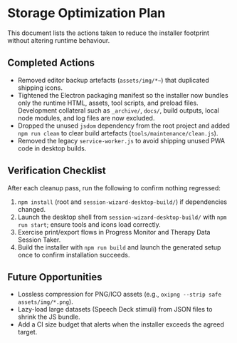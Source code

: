 # Storage Optimization Plan

This document lists the actions taken to reduce the installer footprint without altering runtime behaviour.

## Completed Actions

- Removed editor backup artefacts (`assets/img/*~`) that duplicated shipping icons.
- Tightened the Electron packaging manifest so the installer now bundles only the runtime HTML, assets, tool scripts, and preload files. Development collateral such as `_archive/`, `docs/`, build outputs, local node modules, and log files are now excluded.
- Dropped the unused `jsdom` dependency from the root project and added `npm run clean` to clear build artefacts (`tools/maintenance/clean.js`).
- Removed the legacy `service-worker.js` to avoid shipping unused PWA code in desktop builds.

## Verification Checklist

After each cleanup pass, run the following to confirm nothing regressed:

1. `npm install` (root and `session-wizard-desktop-build/`) if dependencies changed.
2. Launch the desktop shell from `session-wizard-desktop-build/` with `npm run start`; ensure tools and icons load correctly.
3. Exercise print/export flows in Progress Monitor and Therapy Data Session Taker.
4. Build the installer with `npm run build` and launch the generated setup once to confirm installation succeeds.

## Future Opportunities

- Lossless compression for PNG/ICO assets (e.g., `oxipng --strip safe assets/img/*.png`).
- Lazy-load large datasets (Speech Deck stimuli) from JSON files to shrink the JS bundle.
- Add a CI size budget that alerts when the installer exceeds the agreed target.
